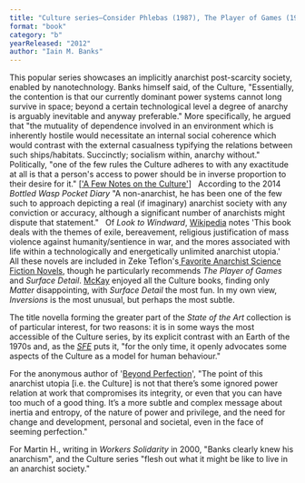 ```yaml
---
title: "Culture series—Consider Phlebas (1987), The Player of Games (1988),  The State of the Art  (1989; expanded as a collection 1991), Use of Weapons (1990), Excession (1996), Inversions  (1998);  Look to Windward (2000), Matter  (2008), Surface Detail (2010), The Hydrogen Sonata (2012)"
format: "book"
category: "b"
yearReleased: "2012"
author: "Iain M. Banks"
---
```

This popular series showcases an implicitly anarchist post-scarcity society, enabled by nanotechnology.  Banks himself said, of the Culture, "Essentially, the contention is that our  currently dominant power systems cannot long survive in space; beyond a certain  technological level a degree of anarchy is arguably inevitable and anyway  preferable." More specifically, he argued that "the mutuality of dependence  involved in an environment which is inherently hostile would necessitate an  internal social coherence which would contrast with the external casualness  typifying the relations between such ships/habitats. Succinctly; socialism  within, anarchy without." Politically, "one of the few rules the Culture adheres  to with any exactitude at all is that a person's access to power should be in  inverse proportion to their desire for it." [<a href="http://www.vavatch.co.uk/books/banks/cultnote.htm">'A Few  Notes on the Culture'</a>]
 
According to the 2014 <em>Bottled Wasp Pocket  Diary</em> "A non-anarchist, he has been one of the few such to approach  depicting a real (if imaginary) anarchist society with any conviction or  accuracy, although a significant number of anarchists might dispute that  statement."
 
Of <em>Look to Windward</em>,  <a href="http://en.wikipedia.org/wiki/Look_To_Windward">Wikipedia</a> notes 'This book deals with the  themes of exile, bereavement, religious justification of mass violence against  humanity/sentience in war, and the mores associated with life within a  technologically and energetically unlimited anarchist utopia.'
 
All these novels are included in Zeke Teflon&#39;s<a href="http://seesharppress.wordpress.com/2013/10/24/anarchist-science-fiction-favorite-novels/"> Favorite Anarchist Science Fiction Novels</a>, though he particularly recommends <em>The Player of Games</em> and <em>Surface Detail</em>. <a href="http://syndicalist.us/2013/07/11/anarchist-science-fiction/">McKay</a> enjoyed all the Culture books, finding only <i>Matter</i> disappointing, with <em>Surface Detail</em> the most fun. In my own view, <em>Inversions</em> is the most unusual, but perhaps the most subtle.

The title novella forming the greater part of the <em>State of the Art</em> collection is of particular interest, for two reasons: it is in some ways the most accessible of the Culture series, by its explicit contrast with an Earth of the 1970s and, as the <em><a href="http://www.sf-encyclopedia.com/entry/banks_iain_m">SFE</a></em> puts it, &quot;for the only time, it openly advocates some aspects of the Culture as a model for human behaviour.&quot;

For the anonymous author of &#39;<a href="http://www.afed.org.uk/org/org81.pdf">Beyond Perfection</a>&#39;,
"The point of this anarchist utopia [i.e. the Culture] is not that there’s some ignored power relation at work that compromises its integrity, or even that you can have too much of a good thing. It’s a more subtle and complex message about inertia and entropy, of the nature of power and privilege, and the need for change and development, personal and societal, even in the face of seeming perfection."

For Martin H., writing in <em>Workers Solidarity</em> in 2000, &quot;Banks clearly knew his anarchism&quot;, and the Culture series &quot;flesh out what it might be like to live in an anarchist society.&quot;
